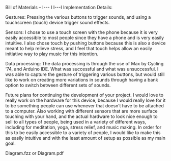 Bill of Materials – 
I---
I
I---I
Implementation Details:


Gestures: Pressing the various buttons to trigger sounds, and using a touchscreen (touch) device trigger sound effects. 

Sensors: I chose to use a touch screen with the phone because it is very easily accessible to most people since they have a phone and is very easily intuitive. I also chose touch by pushing buttons because this is also a device meant to help relieve stress, and I feel that touch helps allow an easily initiative way to play music for this intention. 

Data processing: The data processing is through the use of Max by Cycling ‘74, and Arduino IDE. 
What was successful and what was unsuccessful.
I was able to capture the gesture of triggering various buttons, but would still like to work on creating more variations in sounds through having a bank option to switch between different sets of sounds. 

Future plans for continuing the development of your project.
I would love to really work on the hardware for this device, because I would really love for it to be something people can use whenever that doesn’t have to be attached to a computer. Also working with different sensors that are more surface touching with your hand, and the actual hardware to look nice enough to sell to all types of people, being used in a variety of different ways, including for meditation, yoga, stress relief, and music making. In order for this to be easily accessible to a variety of people, I would like to make this as easily intuitive and with the least amount of setup as possible as my main goal. 

Diagram.fzz or Diagram.pdf



